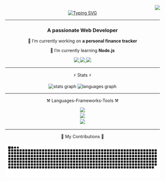 
<img align="right" src="https://visitor-badge.laobi.icu/badge?page_id=solunska.solunska&left_color=dimgrey&right_color=darkslategrey"  />
</br>
<div align="center">
   <a href="https://git.io/typing-svg"><img src="https://readme-typing-svg.demolab.com?font=Fira+Code&duration=1000&color=8FB8B1&center=true&vCenter=true&multiline=true&repeat=false&width=105&height=40&lines=Hi+there!+" alt="Typing SVG" />
   </a>
</div>
 <hr/>
<h3 align="center">A passionate Web Developer</h3>

<div align="center">
 
 🔭 I’m currently working on **a personal finance tracker**
 
 🌱 I’m currently learning **Node.js**

 </div>
 
<div align="center"> 
  <a href="mailto:a_solunska@outlook.com">
    <img src="https://img.shields.io/badge/Microsoft_Outlook-0078D4?style=for-the-badge&logo=microsoft-outlook&logoColor=white" />
  </a>
  <a href="https://www.linkedin.com/in/aneta-solunska" target="_blank">
    <img src="https://img.shields.io/badge/LinkedIn-0077B5?style=for-the-badge&logo=linkedin&logoColor=white" target="_blank" />
  </a>
  <a href="https://portfolio-2f49a.web.app/" target="_blank">
     <img src="https://img.shields.io/badge/Portfolio-255E63?style=for-the-badge&logo=About.me&logoColor=white" target="_blank" />
  </a>
</div>

 <hr/>
 <p align="center">⚡ Stats ⚡</p>
<div align="center">
  <img src="https://github-readme-stats.vercel.app/api?username=solunska&hide_title=true&hide_rank=true&show_icons=true&include_all_commits=true&count_private=true&disable_animations=false&theme=dracula&locale=en&hide_border=false" height="150" alt="stats graph"  />
  
  <img src="https://github-readme-stats.vercel.app/api/top-langs?username=solunska&locale=en&hide_title=false&layout=compact&card_width=320&langs_count=8&theme=dracula&hide_border=false" height="150" alt="languages graph"  />

</div>
 <hr/>
<p align="center">⚒️ Languages-Frameworks-Tools ⚒️</p>
<div align="center">
    <img src="https://skillicons.dev/icons?i=react,html,css,bootstrap,tailwind,redux,nextjs,javascript,typescript,flutter" /></br>
    <img src="https://skillicons.dev/icons?i=firebase,c,java,spring,django,dotnet,dart" /> </br>
    <img src="https://skillicons.dev/icons?i=vscode,github,git,figma" />
</div>
<hr/>

<div align="center">
   <p>🐍 My Contributions 🐍</p>
  <img src="https://github.com/Solunska/Solunska/blob/output/github-snake-dark.svg" alt="snake gif">
</div>


